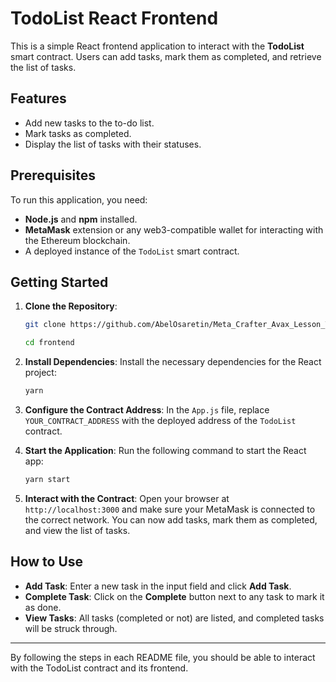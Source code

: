 # TodoList React Frontend

This is a simple React frontend application to interact with the **TodoList** smart contract. Users can add tasks, mark them as completed, and retrieve the list of tasks.

## Features

- Add new tasks to the to-do list.
- Mark tasks as completed.
- Display the list of tasks with their statuses.

## Prerequisites

To run this application, you need:

- **Node.js** and **npm** installed.
- **MetaMask** extension or any web3-compatible wallet for interacting with the Ethereum blockchain.
- A deployed instance of the `TodoList` smart contract.

## Getting Started

1. **Clone the Repository**:

   ```bash
   git clone https://github.com/AbelOsaretin/Meta_Crafter_Avax_Lesson_Two.git

   cd frontend
   ```

2. **Install Dependencies**:
   Install the necessary dependencies for the React project:

   ```bash
   yarn
   ```

3. **Configure the Contract Address**:
   In the `App.js` file, replace `YOUR_CONTRACT_ADDRESS` with the deployed address of the `TodoList` contract.

4. **Start the Application**:
   Run the following command to start the React app:

   ```bash
   yarn start
   ```

5. **Interact with the Contract**:
   Open your browser at `http://localhost:3000` and make sure your MetaMask is connected to the correct network. You can now add tasks, mark them as completed, and view the list of tasks.

## How to Use

- **Add Task**: Enter a new task in the input field and click **Add Task**.
- **Complete Task**: Click on the **Complete** button next to any task to mark it as done.
- **View Tasks**: All tasks (completed or not) are listed, and completed tasks will be struck through.

---

By following the steps in each README file, you should be able to interact with the TodoList contract and its frontend.

